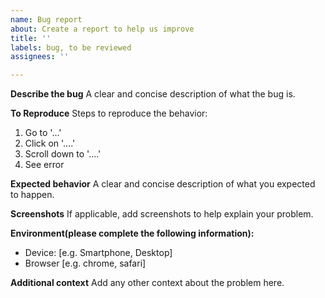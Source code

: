 ```yaml
---
name: Bug report
about: Create a report to help us improve
title: ''
labels: bug, to be reviewed
assignees: ''

---
```


**Describe the bug**
A clear and concise description of what the bug is.

**To Reproduce**
Steps to reproduce the behavior:
1. Go to '...'
2. Click on '....'
3. Scroll down to '....'
4. See error

**Expected behavior**
A clear and concise description of what you expected to happen.

**Screenshots**
If applicable, add screenshots to help explain your problem.

**Environment(please complete the following information):**
 - Device: [e.g. Smartphone, Desktop]
 - Browser [e.g. chrome, safari]

**Additional context**
Add any other context about the problem here.
